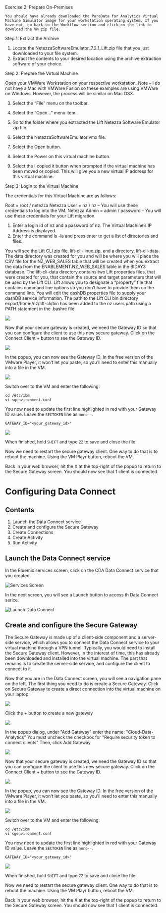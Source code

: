 Exercise 2: Prepare On-Premises

 	You should have already downloaded the PureData for Analytics Virtual Machine Simulator image for your workstation operating system. If you have not, go back to the Workflow section and click on the link to download the VM zip file.

Step 1: Extract the Archive

 

1.	Locate the NetezzaSoftwareEmulator_7.2.1_Lift.zip file that you just downloaded to your file system.
2.	Extract the contents to your desired location using the archive extraction software of your choice.

Step 2: Prepare the Virtual Machine

Open your VMWare Workstation on your respective workstation. Note – I do not have a Mac with VMWare Fusion so these examples are using VMWare on Windows. However, the process will be similar on Mac OSX.

 

3.	Select the “File” menu on the toolbar.
4.	Select the “Open…” menu item.

 

5.	Go to the folder where you extracted the Lift Netezza Software Emulator zip file.
6.	Select the NetezzaSoftwareEmulator.vmx file.
7.	Select the Open button.

 

8.	Select the Power on this virtual machine button.
 

9.	Select the I copied it button when prompted if the virtual machine has been moved or copied. This will give you a new virtual IP address for this virtual machine.

Step 3: Login to the Virtual Machine

The credentials for this Virtual Machine are as follows:

Root = root / netezza
Netezza User = nz / nz – You will use these credentials to log into the VM.
Netezza Admin = admin / password – You will use these credentials for your Lift migration.

 

1.	Enter a login id of nz and a password of nz. The Virtual Machine’s IP Address is displayed.
2.	Enter the command ls -la and press enter to get a list of directories and files.

You will see the Lift CLI zip file, lift-cli-linux.zip, and a directory, lift-cli-data. The data directory was created for you and will be where you will place the CSV file for the NZ_WEB_SALES table that will be created when you extract the data from the ENABLEMENT.NZ_WEB_SALES table in the BIDAY3 database. The lift-cli-data directory contains two Lift properties files, that were created for you, that contain the source and target parameters that will be used by the Lift CLI. Lift allows you to designate a “property” file that contains command line options so you don’t have to provide them on the command line. You will edit the dashDB properties file to supply your dashDB service information. The path to the Lift CLI bin directory export/home/nz/lift-cli/bin has been added to the nz users path using a PATH statement in the .bashrc file.

![](/media/dataconnect/dc5a.png)

Now that your secure gateway is created, we need the Gateway ID so that you can configure the client to use this new secure gateway.  Click on the Connect Client + button to see the Gateway ID.

![](/media/dataconnect/dc6.png)

In the popup, you can now see the Gateway ID.  In the free version of the VMware Player, it won't let you paste, so you'll need to enter this manually into a file in the VM.

![](/media/dataconnect/dc7.png)

Switch over to the VM and enter the following:
```
cd /etc/ibm
vi sgenvironment.conf
```
You now need to update the first line highlighted in red with your Gateway ID value.  Leave the `SECTOKEN` line as `none--`.
```
GATEWAY_ID="<your_gateway_id>"
```

![](/media/dataconnect/dc8.png)

When finished, hold `SHIFT` and type `ZZ` to save and close the file.

Now we need to restart the secure gateway client.  One way to do that is to reboot the machine.  Using the VM Playr button, reboot the VM.

Back in your web browser, hit the X at the top-right of the popup to return to the Secure Gateway screen.  You should now see that 1 client is connected.

# Configuring Data Connect

## Contents
1. Launch the Data Connect service
1. Create and configure  the Secure Gateway
1. Create Connections
1. Create Activity
1. Run Activity

## Launch the Data Connect service
In the Bluemix services screen, click on the CDA Data Connect service that you created.

![Services Screen](/media/dataconnect/dc0.png)


In the next screen, you will see a Launch button to access th Data Connect serice.

![Launch Data Connect](/media/dataconnect/dc1.png)

## Create and configure the Secure Gateway
The Secure Gateway is made up of a client-side component and a server-side service, which allows you to connect the Data Connect service to your virtual machine through a VPN tunnel. Typically, you would need to install the Secure Gateway client.  However, in the interest of time, this has already been downloaded and installed into the virtual machine.  The part that remains is to create the server-side service, and configure the client to connect to it.

Now that you are in the Data Connect screen, you will see a navigation pane on the left.  The first thing you need to do is create a Secure Gateway.  Click on Secure Gateway to create a direct connection into the virtual machine on your laptop.

![](/media/dataconnect/dc2.png)

Click the + button to create a new gateway

![](/media/dataconnect/dc4.png)

In the popup dialog, under "Add Gateway" enter the name: "Cloud-Data-Analytics"
You must uncheck the checkbox for "Require security token to connect clients"
Then, click Add Gateway

![](/media/dataconnect/dc5a.png)

Now that your secure gateway is created, we need the Gateway ID so that you can configure the client to use this new secure gateway.  Click on the Connect Client + button to see the Gateway ID.

![](/media/dataconnect/dc6.png)

In the popup, you can now see the Gateway ID.  In the free version of the VMware Player, it won't let you paste, so you'll need to enter this manually into a file in the VM.

![](/media/dataconnect/dc7.png)

Switch over to the VM and enter the following:
```
cd /etc/ibm
vi sgenvironment.conf
```
You now need to update the first line highlighted in red with your Gateway ID value.  Leave the `SECTOKEN` line as `none--`.
```
GATEWAY_ID="<your_gateway_id>"
```

![](/media/dataconnect/dc8.png)

When finished, hold `SHIFT` and type `ZZ` to save and close the file.

Now we need to restart the secure gateway client.  One way to do that is to reboot the machine.  Using the VM Playr button, reboot the VM.

Back in your web browser, hit the X at the top-right of the popup to return to the Secure Gateway screen.  You should now see that 1 client is connected.

